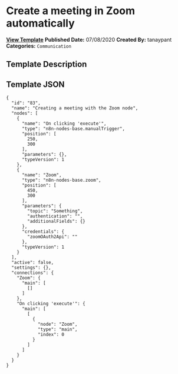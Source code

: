 # Create a meeting in Zoom automatically

**[View Template](https://n8n.io/workflows/453-/)**  **Published Date:** 07/08/2020  **Created By:** tanaypant  **Categories:** `Communication`  

## Template Description



## Template JSON

```
{
  "id": "83",
  "name": "Creating a meeting with the Zoom node",
  "nodes": [
    {
      "name": "On clicking 'execute'",
      "type": "n8n-nodes-base.manualTrigger",
      "position": [
        250,
        300
      ],
      "parameters": {},
      "typeVersion": 1
    },
    {
      "name": "Zoom",
      "type": "n8n-nodes-base.zoom",
      "position": [
        450,
        300
      ],
      "parameters": {
        "topic": "Something",
        "authentication": "",
        "additionalFields": {}
      },
      "credentials": {
        "zoomOAuth2Api": ""
      },
      "typeVersion": 1
    }
  ],
  "active": false,
  "settings": {},
  "connections": {
    "Zoom": {
      "main": [
        []
      ]
    },
    "On clicking 'execute'": {
      "main": [
        [
          {
            "node": "Zoom",
            "type": "main",
            "index": 0
          }
        ]
      ]
    }
  }
}
```
